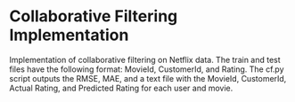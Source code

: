 # Collaborative Filtering Implementation

Implementation of collaborative filtering on Netflix data. The train and test files have the following format: MovieId, CustomerId, and Rating. The cf.py script outputs the RMSE, MAE, and a text file with the MovieId, CustomerId, Actual Rating, and Predicted Rating for each user and movie.
